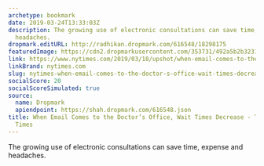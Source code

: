 ```yaml
---
archetype: bookmark
date: 2019-03-24T13:33:03Z
description: The growing use of electronic consultations can save time, expense and
  headaches.
dropmark.editURL: http://radhikan.dropmark.com/616548/18298175
featuredImage: https://cdn2.dropmarkusercontent.com/353731/492a5b2b32313fbf53834f23ccb8d5789771e49370c4c101accab5d2ced17d6f/thumbnail/nyt-logo-379x64.svg?Expires=1557430062&Signature=jI0SQ7MOT1gIhD7plGORdoQKaVufXmS9D3i7yPEm0vL5DXVqmdzNUaGFKX8CtZiwWkp9oTRHh3y4PkwzSgnr0p2nYqBO0JrezSYWK32heG9HNo-dfcLTZfnnWy~XHZKm~y2acavvh3WMR18DL68PN4s85fl0wN3tnP8hGjeODnAzsiMvNRDgGuriWSQdnoM2~oSrk0pydgrw8yJrPflmowXVanSbN5n9DZc4TVvrNWwRaN10XM7oT9BqV2gUNDxnk5wXZvxxRlLYeaFrbjAwx1-0B7dHsL0jgh8hsOGhnAb99hpPF6VgqN6dtyGrAwV7jopAFeePBbNE23-SXHi~zw__&Key-Pair-Id=APKAITQYWVEN757ZA4KQ
link: https://www.nytimes.com/2019/03/18/upshot/when-email-comes-to-the-doctors-office-wait-times-decrease.html
linkBrand: nytimes.com
slug: nytimes-when-email-comes-to-the-doctor-s-office-wait-times-decrease-the-new-york-times
socialScore: 20
socialScoreSimulated: true
source:
  name: Dropmark
  apiendpoint: https://shah.dropmark.com/616548.json
title: When Email Comes to the Doctor’s Office, Wait Times Decrease - The New York
  Times
---
```

The growing use of electronic consultations can save time, expense and headaches.